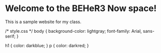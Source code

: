 
<!-- index.html -->
<!DOCTYPE html>
<html lang="en">
<head>
   <meta charset="UTF-8">
   <meta name="viewport" content="width=device-width, initial-scale=1.0">
   <title>Alcheme Lavs</title>
   <link rel="stylesheet" href="style.css">
</head>
<body>
   <h1>Welcome to the BEHeR3 Now space!</h1>
   <p>This is a sample website for my class.</p>
</body>
</html>/* style.css */
body {
   background-color: lightgray;
   font-family: Arial, sans-serif;
}

h1 {
   color: darkblue;
}
p {
   color: darkred;
}

